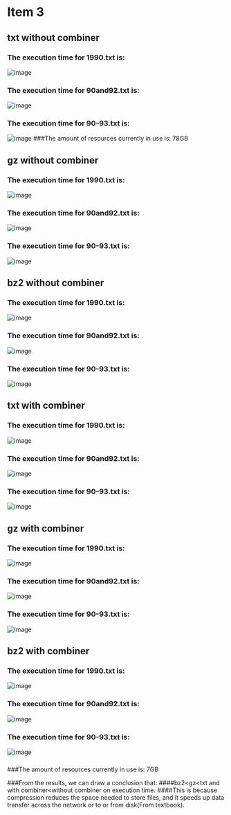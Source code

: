 Item 3
====================
## txt without combiner

### The execution time for 1990.txt is:
 ![image](https://github.com/sliu102/ITMD521/blob/master/week07/Item1/90.jpeg)
### The execution time for 90and92.txt is:
![image](https://github.com/sliu102/ITMD521/blob/master/week07/Item1/9092.jpeg)
### The execution time for 90-93.txt is:
![image](https://github.com/sliu102/ITMD521/blob/master/week07/Item1/90-93.jpeg)
###The amount of resources currently in use is: 78GB

## gz without combiner
### The execution time for 1990.txt is:
 ![image](https://github.com/sliu102/ITMD521/blob/master/week07/item3/90wogz.jpeg)
### The execution time for 90and92.txt is:
![image](https://github.com/sliu102/ITMD521/blob/master/week07/item3/90and92wogz.jpeg)
### The execution time for 90-93.txt is:
![image](https://github.com/sliu102/ITMD521/blob/master/week07/item3/90-93wogz.jpeg)

## bz2 without combiner
### The execution time for 1990.txt is:
 ![image](https://github.com/sliu102/ITMD521/blob/master/week07/item3/90wobz2.jpeg)
### The execution time for 90and92.txt is:
![image](https://github.com/sliu102/ITMD521/blob/master/week07/item3/90and92wobz2.jpeg)
### The execution time for 90-93.txt is:
![image](https://github.com/sliu102/ITMD521/blob/master/week07/item3/90-93wobz2.jpeg)


## txt with combiner
### The execution time for 1990.txt is:
 ![image](https://github.com/sliu102/ITMD521/blob/master/week07/item2/1990.jpeg)
### The execution time for 90and92.txt is:
![image](https://github.com/sliu102/ITMD521/blob/master/week07/item2/90and92.jpeg)
### The execution time for 90-93.txt is:
![image](https://github.com/sliu102/ITMD521/blob/master/week07/item2/90-93.jpeg)

## gz with combiner
### The execution time for 1990.txt is:
 ![image](https://github.com/sliu102/ITMD521/blob/master/week07/item3/90gz.jpeg)
### The execution time for 90and92.txt is:
![image](https://github.com/sliu102/ITMD521/blob/master/week07/item3/90and92gz.jpeg)
### The execution time for 90-93.txt is:
![image](https://github.com/sliu102/ITMD521/blob/master/week07/item3/90-93gz.jpeg)

## bz2 with combiner
### The execution time for 1990.txt is:
 ![image](https://github.com/sliu102/ITMD521/blob/master/week07/item3/1990bz2.jpeg)
### The execution time for 90and92.txt is:
![image](https://github.com/sliu102/ITMD521/blob/master/week07/item3/90and92bz2.jpeg)
### The execution time for 90-93.txt is:
![image](https://github.com/sliu102/ITMD521/blob/master/week07/item3/90-93bz2.jpeg)

### 
###The amount of resources currently in use is: 7GB

###From the results, we can draw a conclusion that:
####bz2<gz<txt and with combiner<without combiner on execution time.
####This is because compression reduces the space needed to store files, and it speeds up data transfer across the network or to or from disk(From textbook). 
